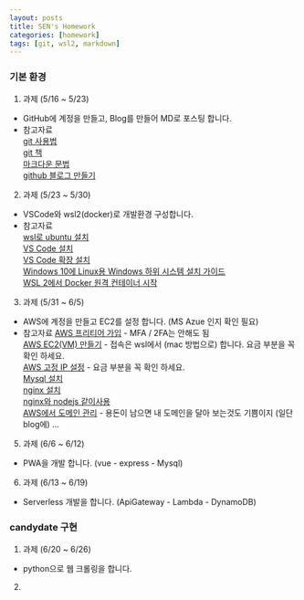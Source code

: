```yaml
---
layout: posts
title: SEN's Homework
categories: [homework]
tags: [git, wsl2, markdown]
---
```


### 기본 환경

1. 과제 (5/16 ~ 5/23)
 - GitHub에 계정을 만들고, Blog를 만들어 MD로 포스팅 합니다.
 - 참고자료  
   [git 사용법](https://www.youtube.com/watch?v=Z9dvM7qgN9s&list=PLb9aAqiVOvUXga6WjfooD7AIUSgGQi30G&index=1&t=453s)  
   [git 책](http://git-scm.com/book/ko/v2)  
   [마크다운 문법](https://gist.github.com/ihoneymon/652be052a0727ad59601)  
   [github 블로그 만들기](https://velog.io/@shg4821/%EA%B9%83%ED%97%88%EB%B8%8C-%EB%B8%94%EB%A1%9C%EA%B7%B8-%EB%A7%8C%EB%93%A4%EA%B8%B0-1)
   
   
2. 과제 (5/23 ~ 5/30)
 - VSCode와 wsl2(docker)로 개발환경 구성합니다.
 - 참고자료  
   [wsl로 ubuntu 설치](https://www.youtube.com/watch?v=Y_6PGpcvYW8&list=PLb9aAqiVOvUUx2JxfTaw10VycL7keumX-&index=2)  
   [VS Code 설치](https://code.visualstudio.com/)  
   [VS Code 확장 설치](https://www.google.com/search?q=vscode+%ED%95%84%EC%88%98)  
   [Windows 10에 Linux용 Windows 하위 시스템 설치 가이드](https://docs.microsoft.com/ko-kr/windows/wsl/install-win10)  
   [WSL 2에서 Docker 원격 컨테이너 시작](https://docs.microsoft.com/ko-kr/windows/wsl/tutorials/wsl-containers)
  

3. 과제 (5/31 ~ 6/5)
 - AWS에 계정을 만들고 EC2를 설정 합니다. (MS Azue 인지 확인 필요)
 - 참고자료
   [AWS 프리티어 가입](https://hoing.io/archives/3473) - MFA / 2FA는 안해도 됨  
   [AWS EC2(VM) 만들기](https://hoing.io/archives/3510) - 접속은 wsl에서 (mac 방법으로) 합니다. 요금 부분을 꼭 확인 하세요.  
   [AWS 고정 IP 설정](https://hoing.io/archives/3558) - 요금 부분을 꼭 확인 하세요.  
   [Mysql 설치](https://dejavuqa.tistory.com/317)  
   [nginx 설치](https://velog.io/@byjihye/ubuntu2)  
   [nginx와 nodejs 같이사용](https://valuefactory.tistory.com/165)    
   [AWS에서 도메인 관리](https://hoing.io/archives/3883) - 용돈이 남으면 내 도메인을 달아 보는것도 기쁨이지 (일단 blog에) ...  


5. 과제 (6/6 ~ 6/12)
 - PWA을 개발 합니다. (vue - express - Mysql)

6. 과제 (6/13 ~ 6/19)
 - Serverless 개발을 합니다. (ApiGateway - Lambda - DynamoDB)

### candydate 구현
1. 과제 (6/20 ~ 6/26)
 - python으로 웹 크롤링을 합니다. 

2.  